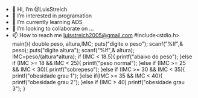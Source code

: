 - 👋 Hi, I’m @LuisStreich
- 👀 I’m interested in programation
- 🌱 I’m currently learning ADS
- 💞️ I’m looking to collaborate on ...
- 📫 How to reach me luisstreich2005@gmail.com
#include<stdio.h>
main(){
	double peso, altura,IMC;
	puts("digite o peso");
	scanf("%lf",& peso);
	puts("digite altura");
	scanf("%lf",& altura);
	IMC=peso/(altura*altura);
	if (IMC < 18.5){
		printf("abaixo do peso");
	}else if (IMC >= 18 && IMC < 25){
		printf("peso normal");
	}else if (IMC >= 25 && IMC < 30){
		printf("sobrepeso");
	}else if (IMC >= 30 && IMC < 35){
		printf("obesidade grau 1");
	}else if(IMC >= 35 && IMC < 40){
		printf("obesidade grau 2");
	}else if (IMC > 40)
		printf("obesidade grau 3");	
}
